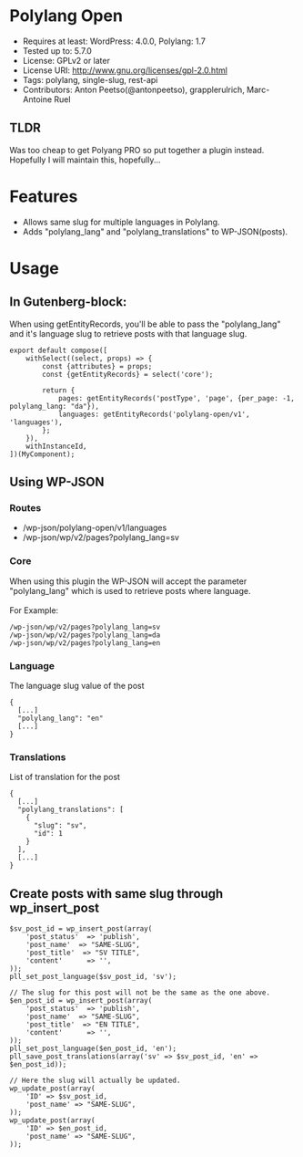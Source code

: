 # Polylang Open
- Requires at least: WordPress: 4.0.0, Polylang: 1.7
- Tested up to: 5.7.0
- License: GPLv2 or later
- License URI: http://www.gnu.org/licenses/gpl-2.0.html
- Tags: polylang, single-slug, rest-api
- Contributors: Anton Peetso(@antonpeetso), grapplerulrich, Marc-Antoine Ruel

## TLDR
Was too cheap to get Polyang PRO so put together a plugin instead. Hopefully I will maintain this, hopefully...

# Features
* Allows same slug for multiple languages in Polylang.
* Adds "polylang_lang" and "polylang_translations" to WP-JSON(posts).

# Usage
## In Gutenberg-block:
When using getEntityRecords, you'll be able to pass the "polylang_lang" and it's language slug to retrieve posts with that language slug.
````
export default compose([
	withSelect((select, props) => {
		const {attributes} = props;
		const {getEntityRecords} = select('core');

		return {
			pages: getEntityRecords('postType', 'page', {per_page: -1, polylang_lang: "da"}),
			languages: getEntityRecords('polylang-open/v1', 'languages'),
		};
	}),
	withInstanceId,
])(MyComponent);
````

## Using WP-JSON
### Routes
* /wp-json/polylang-open/v1/languages
* /wp-json/wp/v2/pages?polylang_lang=sv

### Core
When using this plugin the WP-JSON will accept the parameter "polylang_lang" which is used to retrieve posts where language.
<br/>
<br/>
For Example:
````
/wp-json/wp/v2/pages?polylang_lang=sv
/wp-json/wp/v2/pages?polylang_lang=da
/wp-json/wp/v2/pages?polylang_lang=en
````

### Language
The language slug value of the post
```
{
  [...]
  "polylang_lang": "en"
  [...]
}
```

### Translations
List of translation for the post
```
{
  [...]
  "polylang_translations": [
    {
      "slug": "sv",
      "id": 1
    }
  ],
  [...]
}
```

## Create posts with same slug through wp_insert_post
````
$sv_post_id = wp_insert_post(array(
    'post_status'  => 'publish',
    'post_name'  => "SAME-SLUG",
    'post_title'  => "SV TITLE",
    'content'      => '',
));
pll_set_post_language($sv_post_id, 'sv');

// The slug for this post will not be the same as the one above.
$en_post_id = wp_insert_post(array(
    'post_status'  => 'publish',
    'post_name'  => "SAME-SLUG",
    'post_title'  => "EN TITLE",
    'content'      => '',
));
pll_set_post_language($en_post_id, 'en');
pll_save_post_translations(array('sv' => $sv_post_id, 'en' => $en_post_id));

// Here the slug will actually be updated.
wp_update_post(array(
    'ID' => $sv_post_id,
    'post_name' => "SAME-SLUG",
));
wp_update_post(array(
    'ID' => $en_post_id,
    'post_name' => "SAME-SLUG",
));
````
